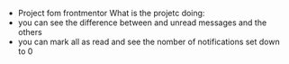 - Project fom frontmentor
What is the projetc doing:
- you can see the difference between and unread messages and the others
- you can mark all as read and see the nomber of notifications set down to 0
